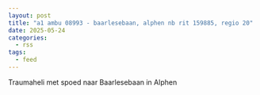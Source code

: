 ```yaml
---
layout: post
title: "a1 ambu 08993 - baarlesebaan, alphen nb rit 159885, regio 20"
date: 2025-05-24
categories: 
  - rss
tags: 
  - feed
---
```


Traumaheli met spoed naar Baarlesebaan in Alphen
